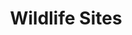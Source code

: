 ---
schema: default
title: Wildlife Sites
organization: South Ayrshire Council
notes: Areas depicting wildlife sites South Ayrshire
resources:

  - name: Wildlife Sites FEATURE LAYER
  - url: 
  - format: FEATURE LAYER

license: 
category:

  - environment

  - conservation

  - wildlife


  - 

maintainer: Tim Wisniewski
maintainer_email: tim@timwis.com
---
